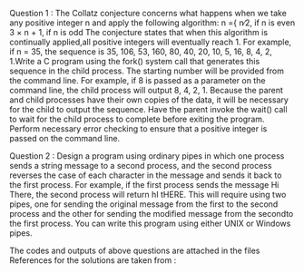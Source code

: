 Question 1 :
The Collatz conjecture concerns what happens when we take any positive integer n and apply the following algorithm:
n ={ n∕2, if n is even
     3 × n + 1, if n is odd
The conjecture states that when this algorithm is continually applied,all positive integers will eventually reach 1. For example, if n = 35, the
sequence is 35, 106, 53, 160, 80, 40, 20, 10, 5, 16, 8, 4, 2, 1.Write a C program using the fork() system call that generates this sequence 
in the child process. The starting number will be provided from the command line. For example, if 8 is passed as a parameter on the
command line, the child process will output 8, 4, 2, 1. Because the parent and child processes have their own copies of the data, it will be
necessary for the child to output the sequence. Have the parent invoke the wait() call to wait for the child process to complete before exiting
the program. Perform necessary error checking to ensure that a positive integer is passed on the command line.

Question 2 :
Design a program using ordinary pipes in which one process sends a string message to a second process, and the second process reverses
the case of each character in the message and sends it back to the first process. For example, if the first process sends the message Hi There,
the second process will return hI tHERE. This will require using two pipes, one for sending the original message from the first to the second
process and the other for sending the modified message from the secondto the first process. You can write this program using either UNIX or
Windows pipes.

The codes and outputs of above questions are attached in the files
References for the solutions are taken from :


